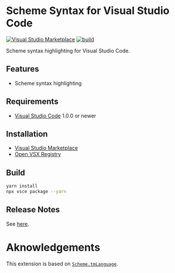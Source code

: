 # Scheme Syntax for Visual Studio Code

[![Visual Studio Marketplace](https://vsmarketplacebadge.apphb.com/version/jeandeaual.scheme.svg)](https://marketplace.visualstudio.com/items?itemName=jeandeaual.scheme)
[![build](https://github.com/jeandeaual/vscode-scheme/workflows/build/badge.svg)](https://github.com/jeandeaual/vscode-scheme/actions?query=workflow%3Abuild)

Scheme syntax highlighting for Visual Studio Code.

## Features

* Scheme syntax highlighting

## Requirements

* [Visual Studio Code](https://code.visualstudio.com/) 1.0.0 or newer

## Installation

* [Visual Studio Marketplace](https://marketplace.visualstudio.com/items?itemName=jeandeaual.scheme)
* [Open VSX Registry](https://open-vsx.org/extension/jeandeaual/scheme)

## Build

```sh
yarn install
npx vsce package --yarn
```

## Release Notes

See [here](CHANGELOG.md).

# Aknowledgements

This extension is based on [`Scheme.tmLanguage`](https://github.com/egrachev/sublime-scheme/blob/master/Scheme.tmLanguage).
